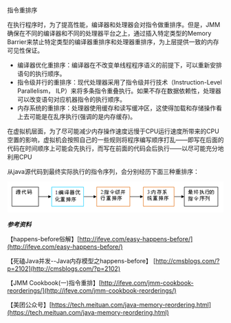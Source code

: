 指令重排序

在执行程序时，为了提高性能，编译器和处理器会对指令做重排序。但是，JMM确保在不同的编译器和不同的处理器平台之上，通过插入特定类型的Memory Barrier来禁止特定类型的编译器重排序和处理器重排序，为上层提供一致的内存可见性保证。

* 编译器优化重排序：编译器在不改变单线程程序语义的前提下，可以重新安排语句的执行顺序。
* 指令级并行的重排序：现代处理器采用了指令级并行技术（Instruction-Level Parallelism， ILP）来将多条指令重叠执行。如果不存在数据依赖性，处理器可以改变语句对应机器指令的执行顺序。
* 内存系统的重排序：处理器使用缓存和读写缓冲区，这使得加载和存储操作看上去可能是在乱序执行\(强调的是内存缓存\)。

在虚拟机层面，为了尽可能减少内存操作速度远慢于CPU运行速度所带来的CPU空置的影响，虚拟机会按照自己的一些规则将程序编写顺序打乱——即写在后面的代码在时间顺序上可能会先执行，而写在前面的代码会后执行——以尽可能充分地利用CPU

从java源代码到最终实际执行的指令序列，会分别经历下面三种重排序：

![](/assets/20180413174357001.png)



_**参考资料**_

【happens-before俗解】[http://ifeve.com/easy-happens-before/](http://ifeve.com/easy-happens-before/)

【死磕Java并发--Java内存模型之happens-before】 [http://cmsblogs.com/?p=2102](http://cmsblogs.com/?p=2102)

【JMM Cookbook\(一\)指令重排】[http://ifeve.com/jmm-cookbook-reorderings/](http://ifeve.com/jmm-cookbook-reorderings/)

【美团公众号】[https://tech.meituan.com/java-memory-reordering.html](https://tech.meituan.com/java-memory-reordering.html)

